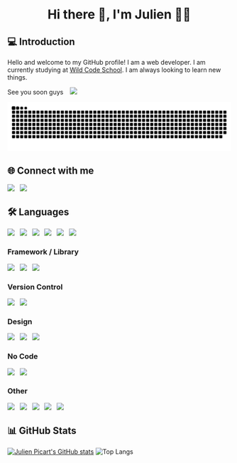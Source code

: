 <h1 align="center" >Hi there 👋, I'm Julien 👨‍💻</h1>

## 💻 Introduction
Hello and welcome to my GitHub profile! I am a web developer. I am currently studying at [Wild Code School](https://www.wildcodeschool.com/fr-FR). I am always looking to learn new things.
<p>See you soon guys &ensp; <img src="https://media.giphy.com/media/hvRJCLFzcasrR4ia7z/giphy.gif" width="20px"></p>

<img src="https://raw.githubusercontent.com/Platane/snk/output/github-contribution-grid-snake.svg" alt="Snake Game"/>

## 🌐 Connect with me
<a href="https://www.linkedin.com/in/julien-picart-677ab211b/"><img src="https://custom-icon-badges.demolab.com/badge/LinkedIn-0A66C2?style=for-the-badge&logo=linkedin-white&logoColor=fff" /></a>&nbsp;&nbsp;
  <a href="mailto:julienpicart.dev@gmail.com?subject=Julien%20Picart"><img src="https://img.shields.io/badge/gmail-%23D14836.svg?&style=for-the-badge&logo=gmail&logoColor=white" /></a>&nbsp;&nbsp;

## 🛠️ Languages
<p>
  <img src="https://img.shields.io/badge/HTML-%23E34F26.svg?style=for-the-badge&logo=html5&logoColor=white" />&nbsp;&nbsp;
  <img src="https://img.shields.io/badge/CSS-1572B6?style=for-the-badge&logo=css3&logoColor=fff" />&nbsp;&nbsp;
  <img src="https://img.shields.io/badge/JavaScript-F7DF1E?style=for-the-badge&logo=javascript&logoColor=000" />&nbsp;&nbsp;
  <img src="https://img.shields.io/badge/TypeScript-3178C6?style=for-the-badge&logo=typescript&logoColor=fff" />&nbsp;&nbsp;
  <img src="https://img.shields.io/badge/Vite-646CFF?style=for-the-badge&logo=vite&logoColor=fff" />&nbsp;&nbsp;
  <img src="https://img.shields.io/badge/MySQL-4479A1?style=for-the-badge&logo=mysql&logoColor=fff" />&nbsp;&nbsp;
</p>

### Framework / Library
<p>
  <img src="https://img.shields.io/badge/Node.js-6DA55F?style=for-the-badge&logo=node.js&logoColor=white" />&nbsp;&nbsp;
  <img src="https://img.shields.io/badge/Express.js-%23404d59.svg?style=for-the-badge&logo=express&logoColor=%2361DAFB" />&nbsp;&nbsp;
  <img src="https://img.shields.io/badge/React-%2320232a.svg?style=for-the-badge&logo=react&logoColor=%2361DAFB" />&nbsp;&nbsp;
</p>

### Version Control
<p>
  <img src="https://img.shields.io/badge/Git-F05032?style=for-the-badge&logo=git&logoColor=fff" />&nbsp;&nbsp;
  <img src="https://img.shields.io/badge/GitHub-%23121011.svg?style=for-the-badge&logo=github&logoColor=white" />&nbsp;&nbsp;
</p>

### Design
<p>
  <img src="https://img.shields.io/badge/Figma-F24E1E?style=for-the-badge&logo=figma&logoColor=white" />&nbsp;&nbsp;
  <img src="https://img.shields.io/badge/Canva-%2300C4CC.svg?style=for-the-badge&logo=Canva&logoColor=white" />&nbsp;&nbsp;
  <img src="https://img.shields.io/badge/Dribbble-EA4C89?style=for-the-badge&logo=dribbble&logoColor=white" />&nbsp;&nbsp;
</p>

### No Code
<p>
  <img src="https://img.shields.io/badge/WordPress-%2321759B.svg?style=for-the-badge&logo=wordpress&logoColor=white" />&nbsp;&nbsp;
  <img src="https://img.shields.io/badge/Wix-%23000000.svg?style=for-the-badge&logo=wix&logoColor=white" />&nbsp;&nbsp;
</p>

### Other
<p>
  <img src="https://custom-icon-badges.demolab.com/badge/Visual%20Studio%20Code-0078d7.svg?style=for-the-badge&logo=vsc&logoColor=white" />&nbsp;&nbsp;
  <img src="https://img.shields.io/badge/CodePen-white?style=for-the-badge&logo=codepen&logoColor=black" />&nbsp;&nbsp;
  <img src="https://img.shields.io/badge/CodeSandbox-151515?style=for-the-badge&logo=codesandbox&logoColor=fff" />&nbsp;&nbsp;
  <img src="https://img.shields.io/badge/macOS-000000?style=for-the-badge&logo=apple&logoColor=F0F0F0" />&nbsp;&nbsp;
  <img src="https://custom-icon-badges.demolab.com/badge/Windows-0078D6?style=for-the-badge&logo=windows11&logoColor=white" />&nbsp;&nbsp;
</p>

## 📊 GitHub Stats
[![Julien Picart's GitHub stats](https://github-readme-stats.vercel.app/api?username=neoorigin404)](https://github.com/neoorigin404/github-readme-stats)
![Top Langs](https://github-readme-stats.vercel.app/api/top-langs/?username=neoorigin404&layout=compact)
